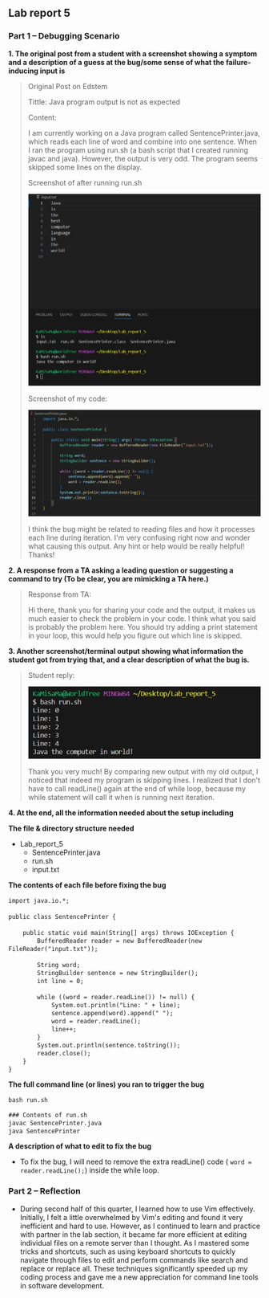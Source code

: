 ## Lab report 5

### **Part 1 – Debugging Scenario** 


**1. The original post from a student with a screenshot showing a symptom and a description of a guess at the bug/some sense of what the failure-inducing input is** 

> Original Post on Edstem
>
> Tittle: Java program output is not as expected
>
> Content:
>
> I am currently working on a Java program called SentencePrinter.java, which reads each line of word and combine into one sentence. When I ran the program using run.sh (a bash script that I created running javac and java). However, the output is very odd. The program seems skipped some lines on the display.
>
> Screenshot of after running run.sh
>
> ![Image](png/1.png)
>
> Screenshot of my code:
>
> ![Image](png/2.png)
>
> I think the bug might be related to reading files and how it processes each line during iteration. I'm very confusing right now and wonder what causing this output. Any hint or help would be really helpful! Thanks!

**2. A response from a TA asking a leading question or suggesting a command to try (To be clear, you are mimicking a TA here.)**

> Response from TA:
>
> Hi there, thank you for sharing your code and the output, it makes us much easier to check the problem in your code. I think what you said is probably the problem here. You should try adding a print statement in your loop, this would help you figure out which line is skipped.

**3. Another screenshot/terminal output showing what information the student got from trying that, and a clear description of what the bug is.**

> Student reply:
>
> ![Image](png/3.png)
>
> Thank you very much! By comparing new output with my old output, I noticed that indeed my program is skipping lines. I realized that I don't have to call readLine() again at the end of while loop, because my while statement will call it when is running next iteration. 

**4. At the end, all the information needed about the setup including**

**The file & directory structure needed**

- Lab_report_5
  - SentencePrinter.java
  - run.sh
  - input.txt

**The contents of each file before fixing the bug**

```
import java.io.*;

public class SentencePrinter {

    public static void main(String[] args) throws IOException {
        BufferedReader reader = new BufferedReader(new FileReader("input.txt"));
        
        String word;
        StringBuilder sentence = new StringBuilder();
        int line = 0;

        while ((word = reader.readLine()) != null) {
            System.out.println("Line: " + line);
            sentence.append(word).append(" ");
            word = reader.readLine();
            line++;
        }
        System.out.println(sentence.toString());
        reader.close();
    }
}

```

**The full command line (or lines) you ran to trigger the bug**

```
bash run.sh
```
```
### Contents of run.sh
javac SentencePrinter.java
java SentencePrinter
```


**A description of what to edit to fix the bug**
- To fix the bug, I will need to remove the extra readLine() code ( ```word = reader.readLine();```) inside the while loop.



### **Part 2 – Reflection**
- During second half of this quarter, I learned how to use Vim effectively. Initially, I felt a little overwhelmed by Vim's editing and found it very inefficient and hard to use. However, as I continued to learn and practice with partner in the lab section, it became far more efficient at editing individual files on a remote server than I thought. As I mastered some tricks and shortcuts, such as using keyboard shortcuts to quickly navigate through files to edit and perform commands like search and replace or replace all. These techniques significantly speeded up my coding process and gave me a new appreciation for command line tools in software development.